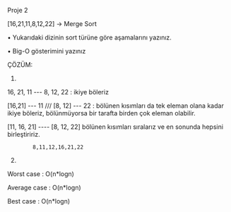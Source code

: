 Proje 2


[16,21,11,8,12,22] -> Merge Sort

•	Yukarıdaki dizinin sort türüne göre aşamalarını yazınız.

•	Big-O gösterimini yazınız

ÇÖZÜM:

1)

16, 21, 11   ---   8, 12, 22 : ikiye böleriz

[16,21] --- 11  ///   [8, 12] --- 22 : bölünen kısımları da tek eleman olana kadar ikiye böleriz, bölünmüyorsa bir tarafta birden çok eleman olabilir.

[11, 16, 21]    ----    [8, 12, 22] bölünen kısımları sıralarız ve en sonunda hepsini birleştiririz.

            8,11,12,16,21,22
            
2)

Worst case   : O(n*logn)

Average case : O(n*logn)

Best case    : O(n*logn)

